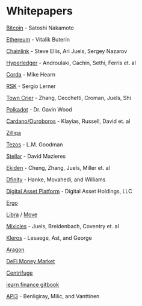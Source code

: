 # Whitepapers

[Bitcoin](https://bitcoin.org/bitcoin.pdf) - Satoshi Nakamoto

[Ethereum](https://whitepaperdatabase.com/ethereum-eth-whitepaper/) - Vitalik Buterin

[Chainlink](https://link.smartcontract.com/whitepaper) - Steve Ellis, Ari Juels, Sergey Nazarov

[Hyperledger](https://arxiv.org/pdf/1801.10228) - Androulaki, Cachin, Sethi, Ferris et. al

[Corda](https://www.corda.net/content/corda-technical-whitepaper.pdf) - Mike Hearn

[RSK](https://www.rsk.co/wp-content/uploads/2019/02/RSK-White-Paper-Updated.pdf) - Sergio Lerner

[Town Crier](http://initc3.org/files/tc.pdf) - Zhang, Cecchetti, Croman, Juels, Shi

[Polkadot](https://polkadot.network/PolkaDotPaper.pdf) - Dr. Gavin Wood

[Cardano/Ouroboros](https://iohk.io/research/papers/#9BKRHCSI) - Klayias, Russell, David et. al

[Zilliqa](https://docs.zilliqa.com/whitepaper.pdf)

[Tezos](https://tezos.com/static/white_paper-2dc8c02267a8fb86bd67a108199441bf.pdf) - L.M. Goodman

[Stellar](https://www.stellar.org/papers/stellar-consensus-protocol.pdf) - David Mazieres

[Ekiden](https://arxiv.org/abs/1804.05141) - Cheng, Zhang, Juels, Miller et. al

[Dfinity](https://dfinity.org/static/dfinity-consensus-0325c35128c72b42df7dd30c22c41208.pdf) - Hanke, Movahedi, and Williams

[Digital Asset Platform](https://hub.digitalasset.com/hubfs/Documents/Digital%20Asset%20Platform%20-%20Non-technical%20White%20Paper.pdf) - Digital Asset Holdings, LLC

[Ergo](https://ergoplatform.org/docs/whitepaper.pdf)

[Libra](https://developers.libra.org/docs/assets/papers/the-libra-blockchain.pdf) / [Move](https://developers.libra.org/docs/assets/papers/libra-move-a-language-with-programmable-resources.pdf)

[Mixicles](https://chain.link/mixicles.pdf) - Juels, Breidenbach, Coventry et. al

[Kleros](https://kleros.io/assets/whitepaper.pdf) -  Lesaege, Ast, and George 

[Aragon](https://github.com/aragon/whitepaper)

[DeFi Money Market](https://defimoneymarket.com/DMM-Ecosystem.pdf)

[Centrifuge](https://staticw.centrifuge.io/assets/centrifuge_os_protocol_paper.pdf)

[iearn finance gitbook](https://github.com/iearn-finance/docs)

[API3](https://drive.google.com/file/d/1vcfs5UCZf_X10_NW8F5NmjLS2r1hSysO/view) - Benligiray, Milic, and Vanttinen
